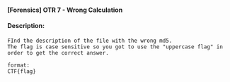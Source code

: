 #### [Forensics] OTR 7 - Wrong Calculation  

#### Description:   

```
FInd the description of the file with the wrong md5.
The flag is case sensitive so you got to use the "uppercase flag" in order to get the correct answer.

format:
CTF{flag}
```

